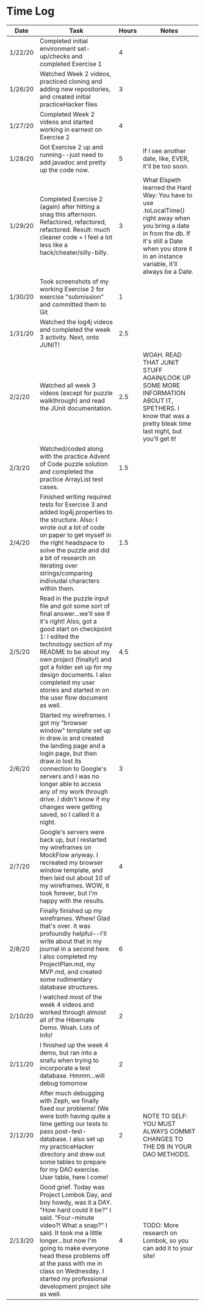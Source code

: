 # Time Log

| Date | Task | Hours | Notes|
|------|------|-------|------|
| 1/22/20 | Completed initial environment set-up/checks and completed Exercise 1 | 4 | |
| 1/26/20 | Watched Week 2 videos, practiced cloning and adding new repositories, and created initial practiceHacker files | 3 | |
| 1/27/20 | Completed Week 2 videos and started working in earnest on Exercise 2 | 4 | |
| 1/28/20 | Got Exercise 2 up and running--just need to add javadoc and pretty up the code now. | 5 | If I see another date, like, EVER, it'll be too soon. |
| 1/29/20 | Completed Exercise 2 (again) after hitting a snag this afternoon. Refactored, refactored, refactored. Result: much cleaner code + I feel a lot less like a hack/cheater/silly-billy. | 3 | What Elspeth learned the Hard Way: You have to use .toLocalTime() right away when you bring a date in from the db. If it's still a Date when you store it in an instance variable, it'll always be a Date. |
| 1/30/20 | Took screenshots of my working Exercise 2 for exercise "submission" and committed them to Git | 1 | |
| 1/31/20 | Watched the log4j videos and completed the week 3 activity. Next, onto JUNIT! | 2.5 | |
| 2/2/20 | Watched all week 3 videos (except for puzzle walkthrough) and read the JUnit documentation. | 2.5 | WOAH. READ THAT JUNIT STUFF AGAIN/LOOK UP SOME MORE INFORMATION ABOUT IT, SPETHERS. I know that was a pretty bleak time last night, but you'll get it! |
| 2/3/20 | Watched/coded along with the practice Advent of Code puzzle solution and completed the practice ArrayList test cases. | 1.5 | |
| 2/4/20 | Finished writing required tests for Exercise 3 and added log4j.properties to the structure. Also: I wrote out a lot of code on paper to get myself in the right headspace to solve the puzzle and did a bit of research on iterating over strings/comparing indiviudal characters within them. | 1.5 | |
| 2/5/20 | Read in the puzzle input file and got some sort of final answer...we'll see if it's right! Also, got a good start on checkpoint 1: I edited the technology section of my README to be about my own project (finally!) and got a folder set up for my design documents. I also completed my user stories and started in on the user flow document as well. | 4.5 | |
| 2/6/20 | Started my wireframes. I got my "browser window" template set up in draw.io and created the landing page and a login page, but then draw.io lost its connection to Google's servers and I was no longer able to access any of my work through drive. I didn't know if my changes were getting saved, so I called it a night. | 3 | |
| 2/7/20 | Google's servers were back up, but I restarted my wireframes on MockFlow anyway. I recreated my browser window template, and then laid out about 10 of my wireframes. WOW, it took forever, but I'm happy with the results. | 4 | |
| 2/8/20 | Finally finished up my wireframes. Whew! Glad that's over. It was profoundly helpful--I'll write about that in my journal in a second here. I also completed my ProjectPlan.md, my MVP.md, and created some rudimentary database structures. | 6 | |
| 2/10/20 | I watched most of the week 4 videos and worked through almost all of the Hibernate Demo. Woah. Lots of Info! | 2 | |
| 2/11/20 | I finished up the week 4 demo, but ran into a snafu when trying to incorporate a test database. Hmmm...will debug tomorrow | 2 | |
| 2/12/20 | After much debugging with Zeph, we finally fixed our problems! (We were both having quite a time getting our tests to pass post-test-database. I also set up my practiceHacker directory and drew out some tables to prepare for my DAO exercise. User table, here I come! | 2 | NOTE TO SELF: YOU MUST ALWAYS COMMIT CHANGES TO THE DB IN YOUR DAO METHODS. |
| 2/13/20 | Good grief. Today was Project Lombok Day, and boy howdy, was it a DAY. "How hard could it be?" I said. "Four-minute video?! What a snap?" I said. It took me a little longer...but now I'm going to make everyone head these problems off at the pass with me in class on Wednesday. I started my professional development project site as well. | 4 | TODO: More research on Lombok, so you can add it to your site! |
